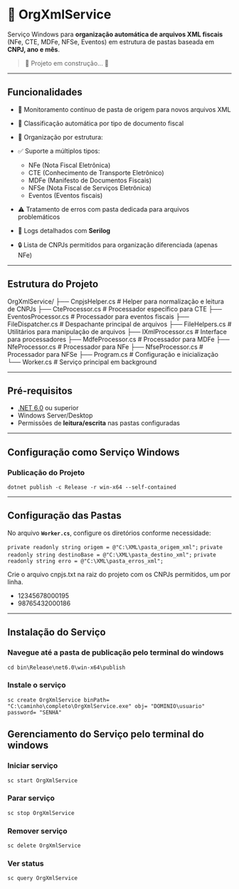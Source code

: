﻿# 📂 OrgXmlService  

Serviço Windows para **organização automática de arquivos XML fiscais** (NFe, CTE, MDFe, NFSe, Eventos) em estrutura de pastas baseada em **CNPJ, ano e mês**.  

> :construction: Projeto em construção... :construction:
---

## Funcionalidades  

- 📡 Monitoramento contínuo de pasta de origem para novos arquivos XML  
- 📑 Classificação automática por tipo de documento fiscal  
- 📂 Organização por estrutura:  

- ✅ Suporte a múltiplos tipos:  
	- NFe (Nota Fiscal Eletrônica)  
	- CTE (Conhecimento de Transporte Eletrônico)  
	- MDFe (Manifesto de Documentos Fiscais)  
	- NFSe (Nota Fiscal de Serviços Eletrônica)  
	- Eventos (Eventos fiscais)  
- ⚠️ Tratamento de erros com pasta dedicada para arquivos problemáticos  
- 📝 Logs detalhados com **Serilog**  
- 🔒 Lista de CNPJs permitidos para organização diferenciada (apenas NFe)  

---

## Estrutura do Projeto  
OrgXmlService/
├── CnpjsHelper.cs # Helper para normalização e leitura de CNPJs
├── CteProcessor.cs # Processador específico para CTE
├── EventosProcessor.cs # Processador para eventos fiscais
├── FileDispatcher.cs # Despachante principal de arquivos
├── FileHelpers.cs # Utilitários para manipulação de arquivos
├── IXmlProcessor.cs # Interface para processadores
├── MdfeProcessor.cs # Processador para MDFe
├── NfeProcessor.cs # Processador para NFe
├── NfseProcessor.cs # Processador para NFSe
├── Program.cs # Configuração e inicialização
└── Worker.cs # Serviço principal em background


---

## Pré-requisitos  

- [.NET 6.0](https://dotnet.microsoft.com/en-us/download/dotnet/6.0) ou superior  
- Windows Server/Desktop  
- Permissões de **leitura/escrita** nas pastas configuradas  

---

## Configuração como Serviço Windows  

### Publicação do Projeto  

`dotnet publish -c Release -r win-x64 --self-contained`

---

## Configuração das Pastas

No arquivo **`Worker.cs`**, configure os diretórios conforme necessidade:  

`private readonly string origem = @"C:\XML\pasta_origem_xml";`
`private readonly string destinoBase = @"C:\XML\pasta_destino_xml";`
`private readonly string erro = @"C:\XML\pasta_erros_xml";`

Crie o arquivo cnpjs.txt na raiz do projeto com os CNPJs permitidos, um por linha.
- 12345678000195
- 98765432000186

---

## Instalação do Serviço

### Navegue até a pasta de publicação pelo terminal do windows
`cd bin\Release\net6.0\win-x64\publish`

### Instale o serviço
`sc create OrgXmlService binPath= "C:\caminho\completo\OrgXmlService.exe" obj= "DOMINIO\usuario" password= "SENHA"`

## Gerenciamento do Serviço pelo terminal do windows

### Iniciar serviço
`sc start OrgXmlService`

### Parar serviço
`sc stop OrgXmlService`

### Remover serviço
`sc delete OrgXmlService`

### Ver status
`sc query OrgXmlService`

